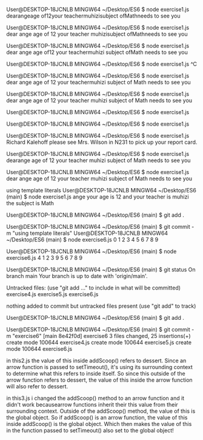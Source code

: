 User@DESKTOP-18JCNLB MINGW64 ~/Desktop/ES6
$ node exercise1.js
dearangeage of12your teachermuhizisubject ofMathneeds to see you

User@DESKTOP-18JCNLB MINGW64 ~/Desktop/ES6
$ node exercise1.js
dear ange age of 12 your teacher muhizisubject ofMathneeds to see you

User@DESKTOP-18JCNLB MINGW64 ~/Desktop/ES6
$ node exercise1.js
dear ange age of12 your teachermuhizi subject ofMath needs to see you

User@DESKTOP-18JCNLB MINGW64 ~/Desktop/ES6
$ node exercise1.js ^C

User@DESKTOP-18JCNLB MINGW64 ~/Desktop/ES6
$ node exercise1.js
dear ange age of 12 your teachermuhizi subject of Math needs to see you

User@DESKTOP-18JCNLB MINGW64 ~/Desktop/ES6
$ node exercise1.js
dear ange age of 12 your teacher muhizi subject of Math needs to see you

User@DESKTOP-18JCNLB MINGW64 ~/Desktop/ES6
$ node exercise1.js

User@DESKTOP-18JCNLB MINGW64 ~/Desktop/ES6
$ node exercise1.js

User@DESKTOP-18JCNLB MINGW64 ~/Desktop/ES6
$ node exercise1.js
Richard Kalehoff please see Mrs. Wilson in N231 to pick up your report card.

User@DESKTOP-18JCNLB MINGW64 ~/Desktop/ES6
$ node exercise1.js
dearange age of 12 your teacher muhizi subject of Math needs to see you

User@DESKTOP-18JCNLB MINGW64 ~/Desktop/ES6
$ node exercise1.js
dear ange age of 12 your teacher muhizi subject of Math needs to see you

using template literals
User@DESKTOP-18JCNLB MINGW64 ~/Desktop/ES6 (main)
$ node exercise1.js
ange your age is 12 and your teacher is muhizi the subject is Math

User@DESKTOP-18JCNLB MINGW64 ~/Desktop/ES6 (main)
$ git add .

User@DESKTOP-18JCNLB MINGW64 ~/Desktop/ES6 (main)
$ git commit -m "using template literals"
User@DESKTOP-18JCNLB MINGW64 ~/Desktop/ES6 (main)
$ node exercise6.js 
0
1
2
3
4
5
6
7
8
9

User@DESKTOP-18JCNLB MINGW64 ~/Desktop/ES6 (main)
$ node exercise6.js 
4
1
2
3
9
5
6
7
8
9

User@DESKTOP-18JCNLB MINGW64 ~/Desktop/ES6 (main)
$ git status
On branch main
Your branch is up to date with 'origin/main'.

Untracked files:
  (use "git add <file>..." to include in what will be committed)
        exercise4.js
        exercise5.js
        exercise6.js

nothing added to commit but untracked files present (use "git add" to track)

User@DESKTOP-18JCNLB MINGW64 ~/Desktop/ES6 (main)
$ git add .

User@DESKTOP-18JCNLB MINGW64 ~/Desktop/ES6 (main)
$ git commit -m "exercise6"
[main 8e42f0d] exercise6
 3 files changed, 25 insertions(+)
 create mode 100644 exercise4.js
 create mode 100644 exercise5.js
 create mode 100644 exercise6.js

 
in this2.js the value of this inside addScoop() refers to dessert. Since an arrow function is passed to setTimeout(), it's using its surrounding context to determine what this refers to inside itself. So since this outside of the arrow function refers to dessert, the value of this inside the arrow function will also refer to dessert.

in this3.js i changed the addScoop() method to an arrow function and it didn't work becausearrow functions inherit their this value from their surrounding context. Outside of the addScoop() method, the value of this is the global object. So if addScoop() is an arrow function, the value of this inside addScoop() is the global object. Which then makes the value of this in the function passed to setTimeout() also set to the global object!